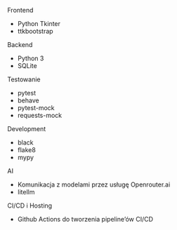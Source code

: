 Frontend
- Python Tkinter
- ttkbootstrap

Backend
- Python 3
- SQLite

Testowanie
- pytest
- behave
- pytest-mock
- requests-mock

Development
- black
- flake8
- mypy

AI
- Komunikacja z modelami przez usługę Openrouter.ai
- litellm

CI/CD i Hosting
- Github Actions do tworzenia pipeline’ów CI/CD
